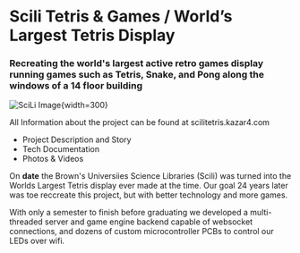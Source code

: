 # Scili Tetris & Games / World’s Largest Tetris Display

### Recreating the world's largest active retro games display running games such as Tetris, Snake, and Pong along the windows of a 14 floor building

![SciLi Image](https://scilitetris.kazar4.com/photos/display/18.jpeg){width=300}

All Information about the project can be found at scilitetris.kazar4.com
- Project Description and Story
- Tech Documentation
- Photos & Videos

On __date__ the Brown's Universiies Science Libraries (Scili) was turned into the Worlds Largest Tetris display ever made at the time. Our goal 24 years later was toe reccreate this project, but with better technology and more games. 

With only a semester to finish before graduating we developed a multi-threaded server and game engine backend capable of websocket connections, and
dozens of custom microcontroller PCBs to control our LEDs over wifi.
